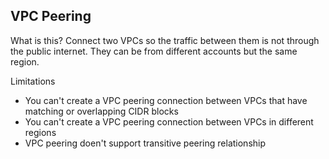 ## VPC Peering
What is this? Connect two VPCs so the traffic between them is not through the public internet. They can be from different accounts but the same region.


Limitations
* You can't create a VPC peering connection between VPCs that have matching or overlapping CIDR blocks
* You can't create a VPC peering connection between VPCs in different regions
* VPC peering doen't support transitive peering relationship
